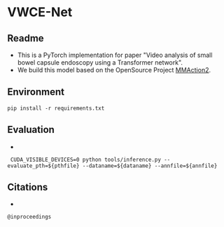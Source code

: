 # VWCE-Net

## Readme
* This is a PyTorch implementation for paper "Video analysis of small bowel capsule endoscopy using a Transformer network". 
* We build this model based on the OpenSource Project [MMAction2](https://github.com/open-mmlab/mmaction2).


## Environment
```
pip install -r requirements.txt
```

## Evaluation
* 
```
 CUDA_VISIBLE_DEVICES=0 python tools/inference.py --evaluate_pth=${pthfile} --dataname=${dataname} --annfile=${annfile}
```

## Citations
* 
```
@inproceedings
```
